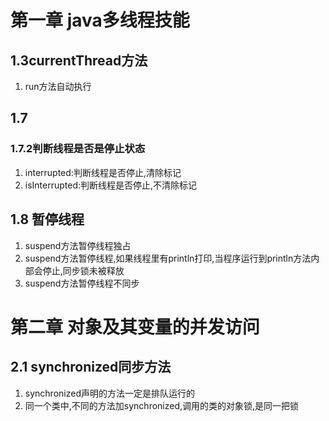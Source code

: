 # 第一章 java多线程技能
## 1.3currentThread方法
1. run方法自动执行

## 1.7
### 1.7.2判断线程是否是停止状态
1. interrupted:判断线程是否停止,清除标记
2. isInterrupted:判断线程是否停止,不清除标记
## 1.8 暂停线程
1. suspend方法暂停线程独占
2. suspend方法暂停线程,如果线程里有println打印,当程序运行到println方法内部会停止,同步锁未被释放
3. suspend方法暂停线程不同步

# 第二章 对象及其变量的并发访问
## 2.1 synchronized同步方法
1. synchronized声明的方法一定是排队运行的
2. 同一个类中,不同的方法加synchronized,调用的类的对象锁,是同一把锁
